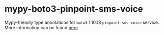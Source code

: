 # mypy-boto3-pinpoint-sms-voice

Mypy-friendly type annotations for `boto3` 1.10.18 `pinpoint-sms-voice` service.
More information can be found [here](https://github.com/vemel/mypy_boto3).
